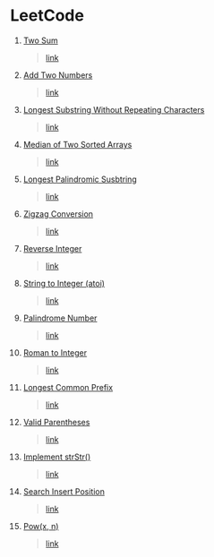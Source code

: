 # LeetCode
1. [Two Sum](https://github.com/KeiTaylor0606/CodingInterview/blob/main/exercises/leetcode/1.cpp) 
   > [link](https://leetcode.com/problems/two-sum/)
2. [Add Two Numbers](https://github.com/KeiTaylor0606/CodingInterview/blob/main/exercises/leetcode/2.cpp) 
   > [link](https://leetcode.com/problems/add-two-numbers/)
3. [Longest Substring Without Repeating Characters](https://github.com/KeiTaylor0606/CodingInterview/blob/main/exercises/leetcode/3.cpp)
   > [link](https://leetcode.com/problems/longest-substring-without-repeating-characters/)
4. [Median of Two Sorted Arrays](https://github.com/KeiTaylor0606/CodingInterview/blob/main/exercises/leetcode/4.cpp) 
   > [link](https://leetcode.com/problems/median-of-two-sorted-arrays/)
5. [Longest Palindromic Susbtring](https://github.com/KeiTaylor0606/CodingInterview/blob/main/exercises/leetcode/5.cpp)
   > [link](https://leetcode.com/problems/longest-palindromic-substring/)
6. [Zigzag Conversion](https://github.com/KeiTaylor0606/CodingInterview/blob/main/exercises/leetcode/6.cpp)
   > [link](https://leetcode.com/problems/zigzag-conversion/)
7. [Reverse Integer](https://github.com/KeiTaylor0606/CodingInterview/blob/main/exercises/leetcode/7.cpp)
   > [link](https://leetcode.com/problems/reverse-integer/)
8. [String to Integer (atoi)](https://github.com/KeiTaylor0606/CodingInterview/blob/main/exercises/leetcode/8.cpp)
   > [link](https://leetcode.com/problems/string-to-integer-atoi/)
9.  [Palindrome Number](https://github.com/KeiTaylor0606/CodingInterview/blob/main/exercises/leetcode/9.cpp)
    > [link](https://leetcode.com/problems/palindrome-number/)
13. [Roman to Integer](https://github.com/KeiTaylor0606/CodingInterview/blob/main/exercises/leetcode/13.cpp)
    > [link](https://leetcode.com/problems/roman-to-integer/)
14. [Longest Common Prefix](https://github.com/KeiTaylor0606/CodingInterview/blob/main/exercises/leetcode/14.cpp)
    > [link](https://leetcode.com/problems/longest-common-prefix/)
20. [Valid Parentheses](https://github.com/KeiTaylor0606/CodingInterview/blob/main/exercises/leetcode/20.cpp)
    > [link](https://leetcode.com/problems/valid-parentheses/)
28. [Implement strStr()](https://github.com/KeiTaylor0606/CodingInterview/blob/main/exercises/leetcode/28.cpp)
    > [link](https://leetcode.com/problems/implement-strstr/)
35. [Search Insert Position](https://github.com/KeiTaylor0606/CodingInterview/blob/main/exercises/leetcode/35.cpp)
    > [link](https://leetcode.com/problems/search-insert-position/)
50. [Pow(x, n)](https://github.com/KeiTaylor0606/CodingInterview/blob/main/exercises/leetcode/50.cpp)
    > [link](https://leetcode.com/problems/powx-n/)